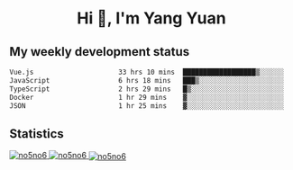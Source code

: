 <h1 align="center">Hi 👋, I'm Yang Yuan</h1>


## My weekly development status
<!--START_SECTION:waka-->

```txt
Vue.js                     33 hrs 10 mins  ██████████████████▒░░░░░░   72.75 %
JavaScript                 6 hrs 18 mins   ███▒░░░░░░░░░░░░░░░░░░░░░   13.82 %
TypeScript                 2 hrs 29 mins   █▒░░░░░░░░░░░░░░░░░░░░░░░   05.47 %
Docker                     1 hr 29 mins    ▓░░░░░░░░░░░░░░░░░░░░░░░░   03.29 %
JSON                       1 hr 25 mins    ▓░░░░░░░░░░░░░░░░░░░░░░░░   03.12 %
```

<!--END_SECTION:waka-->

## Statistics
<a href="https://github.com/anuraghazra/github-readme-stats">
  <img src="https://github-readme-stats.vercel.app/api/top-langs/?username=no5no6&theme=dracula" alt="no5no6">
</a>
<a href="https://github.com/anuraghazra/github-readme-stats">
  <img src="https://github-readme-stats.vercel.app/api?username=no5no6&show_icons=true&theme=dracula&line_height=40" alt="no5no6">
</a>
<a href="https://github.com/anuraghazra/github-readme-stats">
  <img align="center" src="https://github-readme-streak-stats.herokuapp.com/?user=no5no6&theme=dracula" alt="no5no6" />
</a>